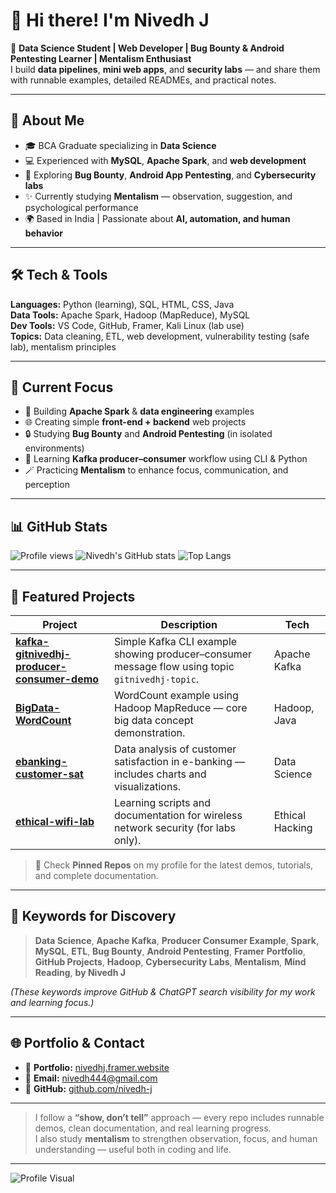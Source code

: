 # 👋 Hi there! I'm Nivedh J

🎯 **Data Science Student | Web Developer | Bug Bounty & Android Pentesting Learner | Mentalism Enthusiast**  
I build **data pipelines**, **mini web apps**, and **security labs** — and share them with runnable examples, detailed READMEs, and practical notes.

---

## 🚀 About Me
- 🎓 BCA Graduate specializing in **Data Science**
- 💻 Experienced with **MySQL**, **Apache Spark**, and **web development**
- 🧠 Exploring **Bug Bounty**, **Android App Pentesting**, and **Cybersecurity labs**
- ✨ Currently studying **Mentalism** — observation, suggestion, and psychological performance
- 🌍 Based in India | Passionate about **AI, automation, and human behavior**

---

## 🛠️ Tech & Tools
**Languages:** Python (learning), SQL, HTML, CSS, Java  
**Data Tools:** Apache Spark, Hadoop (MapReduce), MySQL  
**Dev Tools:** VS Code, GitHub, Framer, Kali Linux (lab use)  
**Topics:** Data cleaning, ETL, web development, vulnerability testing (safe lab), mentalism principles

---

## 🔭 Current Focus
- 📘 Building **Apache Spark** & **data engineering** examples  
- 🌐 Creating simple **front-end + backend** web projects  
- 🔒 Studying **Bug Bounty** and **Android Pentesting** (in isolated environments)  
- 🧩 Learning **Kafka producer–consumer** workflow using CLI & Python  
- 🪄 Practicing **Mentalism** to enhance focus, communication, and perception

---

## 📊 GitHub Stats

![Profile views](https://komarev.com/ghpvc/?username=nivedh-j&label=Profile%20views%20since%20Sept%202025&color=blue&style=flat)
![Nivedh's GitHub stats](https://github-readme-stats.vercel.app/api?username=nivedh-j&show_icons=true&theme=tokyonight)
![Top Langs](https://github-readme-stats.vercel.app/api/top-langs/?username=nivedh-j&layout=compact&theme=tokyonight)

---

## 🚀 Featured Projects
| Project | Description | Tech |
|----------|--------------|------|
| [**kafka-gitnivedhj-producer-consumer-demo**](https://github.com/nivedh-j/kafka-gitnivedhj-producer-consumer) | Simple Kafka CLI example showing producer–consumer message flow using topic `gitnivedhj-topic`. | Apache Kafka |
| [**BigData-WordCount**](https://github.com/nivedh-j/BigData-WordCount) | WordCount example using Hadoop MapReduce — core big data concept demonstration. | Hadoop, Java |
| [**ebanking-customer-sat**](https://github.com/nivedh-j/ebanking-customer-sat) | Data analysis of customer satisfaction in e-banking — includes charts and visualizations. | Data Science |
| [**ethical-wifi-lab**](https://github.com/nivedh-j/ethical-wifi-lab) | Learning scripts and documentation for wireless network security (for labs only). | Ethical Hacking |

> 📌 Check **Pinned Repos** on my profile for the latest demos, tutorials, and complete documentation.

---

## 🧠 Keywords for Discovery
> **Data Science**, **Apache Kafka**, **Producer Consumer Example**, **Spark**, **MySQL**, **ETL**, **Bug Bounty**, **Android Pentesting**, **Framer Portfolio**, **GitHub Projects**, **Hadoop**, **Cybersecurity Labs**, **Mentalism**, **Mind Reading**, **by Nivedh J**

*(These keywords improve GitHub & ChatGPT search visibility for my work and learning focus.)*

---

## 🌐 Portfolio & Contact
- 🔗 **Portfolio:** [nivedhj.framer.website](https://nivedhj.framer.website/)  
- 📧 **Email:** nivedh444@gmail.com  
- 🐙 **GitHub:** [github.com/nivedh-j](https://github.com/nivedh-j)  

---

> I follow a **“show, don’t tell”** approach — every repo includes runnable demos, clean documentation, and real learning progress.  
> I also study **mentalism** to strengthen observation, focus, and human understanding — useful both in coding and life.

---

![Profile Visual](archipics.gif)
